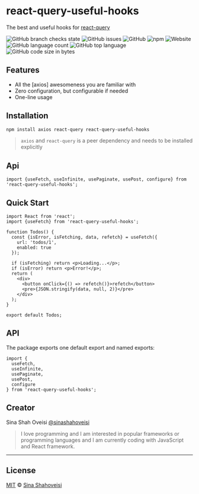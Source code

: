 # react-query-useful-hooks

The best and useful hooks for [react-query]


![GitHub branch checks state](https://img.shields.io/github/checks-status/sinashahoveisi/react-query-useful-hooks/master?logo=github&style=plastic)
![GitHub issues](https://img.shields.io/github/issues/sinashahoveisi/react-query-useful-hooks?logo=github&style=plastic)
![GitHub](https://img.shields.io/github/license/sinashahoveisi/react-query-useful-hooks?style=plastic)
![npm](https://img.shields.io/npm/v/react-query-useful-hooks?logo=npm&style=plastic)
![Website](https://img.shields.io/website?down_message=offline&style=plastic&up_message=online&url=https%3A%2F%2Fsinasho.ir)
![GitHub language count](https://img.shields.io/github/languages/count/sinashahoveisi/react-query-useful-hooks?logo=TypeScript&style=plastic)
![GitHub top language](https://img.shields.io/github/languages/top/sinashahoveisi/react-query-useful-hooks?logo=TypeScript&style=plastic)
![GitHub code size in bytes](https://img.shields.io/github/languages/code-size/sinashahoveisi/react-query-useful-hooks?style=plastic)

## Features

- All the [axios] awesomeness you are familiar with
- Zero configuration, but configurable if needed
- One-line usage

## Installation

```sh
npm install axios react-query react-query-useful-hooks
```
> `axios` and `react-query` is a peer dependency and needs to be installed explicitly

## Api

```tsx
import {useFetch, useInfinite, usePaginate, usePost, configure} from 'react-query-useful-hooks';
```

## Quick Start

```tsx
import React from 'react';
import {useFetch} from 'react-query-useful-hooks';

function Todos() {
  const {isError, isFetching, data, refetch} = useFetch({
    url: 'todos/1',
    enabled: true
  });

  if (isFetching) return <p>Loading...</p>;
  if (isError) return <p>Error!</p>;
  return (
    <div>
      <button onClick={() => refetch()}>refetch</button>
      <pre>{JSON.stringify(data, null, 2)}</pre>
    </div>
  );
}

export default Todos;
```

## API

The package exports one default export and named exports:

```tsx
import {
  useFetch,
  useInfinite,
  usePaginate,
  usePost,
  configure
} from 'react-query-useful-hooks';
```

## Creator

Sina Shah Oveisi [@sinashahoveisi](https://sinasho.ir)

> I love programming and I am interested in popular frameworks or programming languages and I am currently coding with JavaScript and React framework.

---

## License
[MIT][license] © [Sina Shahoveisi][author]

[react]: http://reactjs.org

[react-query]: https://react-query-v3.tanstack.com/

[npm]: https://docs.npmjs.com/cli/install

[yarn]: https://docs.yarn.com/cli/install

[author]: https://github.com/sinashahoveisi

[license]: https://github.com/sinashahoveisi/react-query-useful-hooks/blob/master/LICENSE